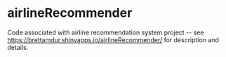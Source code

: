 # airlineRecommender
Code associated with airline recommendation system project -- see https://brettamdur.shinyapps.io/airlineRecommender/ for description and details.
